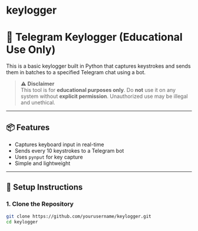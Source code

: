 # keylogger
# 🔑 Telegram Keylogger (Educational Use Only)

This is a basic keylogger built in Python that captures keystrokes and sends them in batches to a specified Telegram chat using a bot.

> ⚠️ **Disclaimer**  
> This tool is for **educational purposes only**. Do **not** use it on any system without **explicit permission**. Unauthorized use may be illegal and unethical.

---

## 📦 Features

- Captures keyboard input in real-time
- Sends every 10 keystrokes to a Telegram bot
- Uses `pynput` for key capture
- Simple and lightweight

---

## 🚀 Setup Instructions

### 1. Clone the Repository
```bash
git clone https://github.com/yourusername/keylogger.git
cd keylogger

